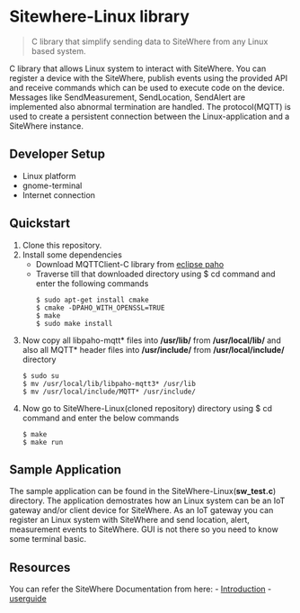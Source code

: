 # Sitewhere-Linux library
> C library that simplify sending data to SiteWhere from any Linux based system.

C library that allows Linux system to interact with SiteWhere. You can register a device with the SiteWhere, publish events using the provided API and receive commands which can be used to execute code on the device. Messages like SendMeasurement, SendLocation, SendAlert are implemented also abnormal termination are handled. The protocol(MQTT) is used to create a persistent connection between the Linux-application and a SiteWhere instance.

## Developer Setup
- Linux platform
- gnome-terminal
- Internet connection

## Quickstart
1. Clone this repository.
2. Install some dependencies
    - Download MQTTClient-C library from [eclipse paho](https://www.eclipse.org/paho/downloads.php)
    - Traverse till that downloaded directory using $ cd command and enter the following commands
      ```
      $ sudo apt-get install cmake
      $ cmake -DPAHO_WITH_OPENSSL=TRUE
      $ make
      $ sudo make install
      ```
3. Now copy all libpaho-mqtt* files into **/usr/lib/** from **/usr/local/lib/** and also all MQTT* header files into **/usr/include/** from **/usr/local/include/** directory
    ```
    $ sudo su
    $ mv /usr/local/lib/libpaho-mqtt3* /usr/lib
    $ mv /usr/local/include/MQTT* /usr/include/
    ```
4. Now go to SiteWhere-Linux(cloned repository) directory using $ cd command and enter the below commands
    ```
    $ make
    $ make run
    ```

## Sample Application
The sample application can be found in the SiteWhere-Linux(**sw_test.c**) directory. The application demostrates how an Linux system can be an IoT gateway and/or client device for SiteWhere. As an IoT gateway you can register an Linux system with SiteWhere and send location, alert, measurement events to SiteWhere. GUI is not there so you need to know some terminal basic.

## Resources
You can refer the SiteWhere Documentation from here:
    - [Introduction](http://sitewhere.io/docs/en/2.0.RC1/platform/index.html)
    - [userguide](http://documentation.sitewhere.io/userguide.html)
